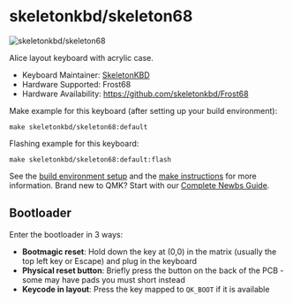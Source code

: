 # skeletonkbd/skeleton68

![skeletonkbd/skeleton68](https://i.imgur.com/ZrtbBNPh.jpg)

Alice layout keyboard with acrylic case.

-   Keyboard Maintainer: [SkeletonKBD](https://github.com/skeletonkbd)
-   Hardware Supported: Frost68
-   Hardware Availability: https://github.com/skeletonkbd/Frost68

Make example for this keyboard (after setting up your build environment):

    make skeletonkbd/skeleton68:default

Flashing example for this keyboard:

    make skeletonkbd/skeleton68:default:flash

See the [build environment setup](https://docs.qmk.fm/#/getting_started_build_tools) and the [make instructions](https://docs.qmk.fm/#/getting_started_make_guide) for more information. Brand new to QMK? Start with our [Complete Newbs Guide](https://docs.qmk.fm/#/newbs).

## Bootloader

Enter the bootloader in 3 ways:

-   **Bootmagic reset**: Hold down the key at (0,0) in the matrix (usually the top left key or Escape) and plug in the keyboard
-   **Physical reset button**: Briefly press the button on the back of the PCB - some may have pads you must short instead
-   **Keycode in layout**: Press the key mapped to `QK_BOOT` if it is available
